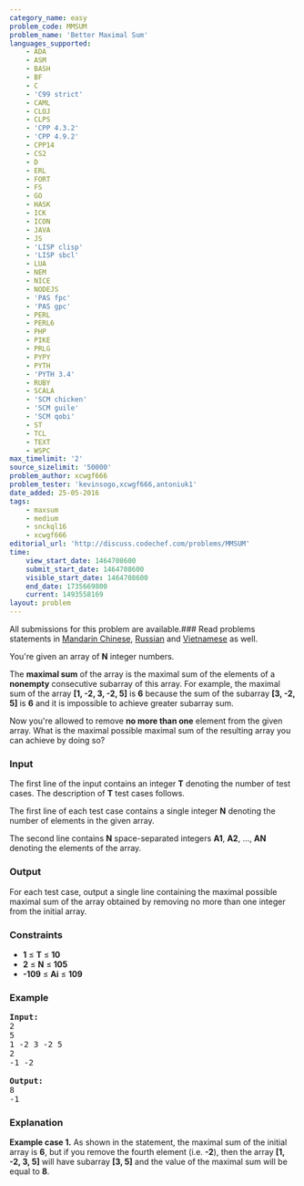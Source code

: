 ```yaml
---
category_name: easy
problem_code: MMSUM
problem_name: 'Better Maximal Sum'
languages_supported:
    - ADA
    - ASM
    - BASH
    - BF
    - C
    - 'C99 strict'
    - CAML
    - CLOJ
    - CLPS
    - 'CPP 4.3.2'
    - 'CPP 4.9.2'
    - CPP14
    - CS2
    - D
    - ERL
    - FORT
    - FS
    - GO
    - HASK
    - ICK
    - ICON
    - JAVA
    - JS
    - 'LISP clisp'
    - 'LISP sbcl'
    - LUA
    - NEM
    - NICE
    - NODEJS
    - 'PAS fpc'
    - 'PAS gpc'
    - PERL
    - PERL6
    - PHP
    - PIKE
    - PRLG
    - PYPY
    - PYTH
    - 'PYTH 3.4'
    - RUBY
    - SCALA
    - 'SCM chicken'
    - 'SCM guile'
    - 'SCM qobi'
    - ST
    - TCL
    - TEXT
    - WSPC
max_timelimit: '2'
source_sizelimit: '50000'
problem_author: xcwgf666
problem_tester: 'kevinsogo,xcwgf666,antoniuk1'
date_added: 25-05-2016
tags:
    - maxsum
    - medium
    - snckql16
    - xcwgf666
editorial_url: 'http://discuss.codechef.com/problems/MMSUM'
time:
    view_start_date: 1464708600
    submit_start_date: 1464708600
    visible_start_date: 1464708600
    end_date: 1735669800
    current: 1493558169
layout: problem
---
```

All submissions for this problem are available.###  Read problems statements in [Mandarin Chinese](http://www.codechef.com/download/translated/SNCKQL16/mandarin/MMSUM.pdf), [Russian](http://www.codechef.com/download/translated/SNCKQL16/russian/MMSUM.pdf) and [Vietnamese](http://www.codechef.com/download/translated/SNCKQL16/vietnamese/MMSUM.pdf) as well.

You're given an array of **N** integer numbers.

The **maximal sum** of the array is the maximal sum of the elements of a **nonempty** consecutive subarray of this array. For example, the maximal sum of the array **\[1, -2, 3, -2, 5\]** is **6** because the sum of the subarray **\[3, -2, 5\]** is **6** and it is impossible to achieve greater subarray sum.

Now you're allowed to remove **no more than one** element from the given array. What is the maximal possible maximal sum of the resulting array you can achieve by doing so?

### Input

The first line of the input contains an integer **T** denoting the number of test cases. The description of **T** test cases follows.

The first line of each test case contains a single integer **N** denoting the number of elements in the given array.

The second line contains **N** space-separated integers **A1**, **A2**, ..., **AN** denoting the elements of the array.

### Output

For each test case, output a single line containing the maximal possible maximal sum of the array obtained by removing no more than one integer from the initial array.

### Constraints

- **1** ≤ **T** ≤ **10**
- **2** ≤ **N** ≤ **105**
- **-109** ≤ **Ai** ≤ **109**

### Example

<pre><b>Input:</b>
<tt>2
5
1 -2 3 -2 5
2
-1 -2</tt>

<b>Output:</b>
<tt>8
-1</tt>
</pre>
### Explanation

**Example case 1.** As shown in the statement, the maximal sum of the initial array is **6**, but if you remove the fourth element (i.e. **-2**), then the array **\[1, -2, 3, 5\]** will have subarray **\[3, 5\]** and the value of the maximal sum will be equal to **8**.

